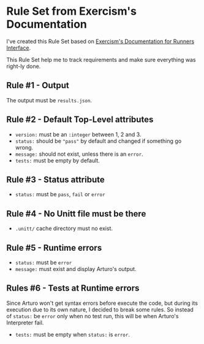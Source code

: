# Rule Set from Exercism's Documentation

I've created this Rule Set based on [Exercism's Documentation for Runners Interface](https://exercism.org/docs/building/tooling/test-runners/interface).

This Rule Set help me to track requirements and make sure everything was right-ly done.

## Rule #1 - Output

The output must be `results.json`.

## Rule #2 - Default Top-Level attributes

- `version:` must be an `:integer` between 1, 2 and 3.
- `status:` should be `"pass"` by default and changed if something go wrong.
- `message:` should not exist, unless there is an `error`.
- `tests:` must be empty by default.

## Rule #3 - Status attribute
- `status:` must be `pass`, `fail` or `error`

## Rule #4 - No Unitt file must be there
- `.unitt/` cache directory must no exist.

## Rule #5 - Runtime errors
- `status:` must be `error`
- `message:` must exist and display Arturo's output.

## Rules #6 - Tests at Runtime errors

Since Arturo won't get syntax errors before execute the code, but during its execution due to its own nature, I decided to break some rules.
So instead of `status:` be `error` only when no test run, this will be when Arturo's Interpreter fail.

- `tests:` must be empty when `status:` is `error`.
